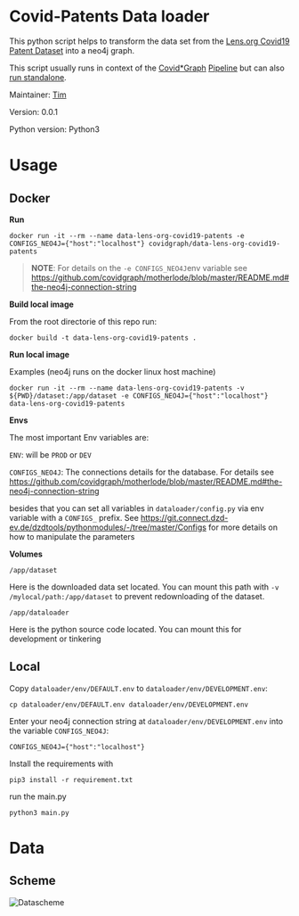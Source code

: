 # Covid-Patents Data loader

This python script helps to transform the data set from the [Lens.org Covid19 Patent Dataset](https://about.lens.org/covid-19/)
into a neo4j graph.

This script usually runs in context of the [Covid*Graph](https://covidgraph.org/) [Pipeline](https://github.com/covidgraph/motherlode) but can also [run standalone](#USAGE). 

Maintainer: [Tim](https://github.com/motey)

Version: 0.0.1

Python version: Python3

# Usage

## Docker

**Run**

`docker run -it --rm --name data-lens-org-covid19-patents -e CONFIGS_NEO4J={"host":"localhost"} covidgraph/data-lens-org-covid19-patents`

> **NOTE**: For details on the `-e CONFIGS_NEO4J`env variable see https://github.com/covidgraph/motherlode/blob/master/README.md#the-neo4j-connection-string

**Build local image**

From the root directorie of this repo run:

`docker build -t data-lens-org-covid19-patents .`

**Run local image**

Examples (neo4j runs on the docker linux host machine)

`docker run -it --rm --name data-lens-org-covid19-patents -v ${PWD}/dataset:/app/dataset -e CONFIGS_NEO4J={"host":"localhost"} data-lens-org-covid19-patents`

**Envs**

The most important Env variables are:

`ENV`: will be `PROD` or `DEV`

`CONFIGS_NEO4J`: The connections details for the database. For details see https://github.com/covidgraph/motherlode/blob/master/README.md#the-neo4j-connection-string

besides that you can set all variables in `dataloader/config.py` via env variable with a `CONFIGS_` prefix. See https://git.connect.dzd-ev.de/dzdtools/pythonmodules/-/tree/master/Configs for more details on how to manipulate the parameters

**Volumes**

`/app/dataset`

Here is the downloaded data set located. You can mount this path with `-v /mylocal/path:/app/dataset` to prevent redownloading of the dataset.

`/app/dataloader`

Here is the python source code located. You can mount this for development or tinkering

## Local

Copy `dataloader/env/DEFAULT.env` to `dataloader/env/DEVELOPMENT.env`:

`cp dataloader/env/DEFAULT.env dataloader/env/DEVELOPMENT.env`

Enter your neo4j connection string at `dataloader/env/DEVELOPMENT.env` into the variable `CONFIGS_NEO4J`:

```env
CONFIGS_NEO4J={"host":"localhost"}
```

Install the requirements with

`pip3 install -r requirement.txt`

run the main.py

`python3 main.py`

# Data

## Scheme

![Datascheme](https://github.com/covidgraph/data-lens-org-covid19-patents/blob/master/docs/datascheme.png)

